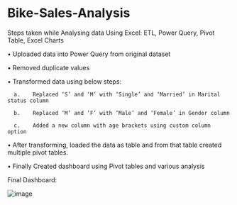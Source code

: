 # Bike-Sales-Analysis

Steps taken while Analysing data Using Excel: ETL, Power Query, Pivot Table, Excel Charts

•	Uploaded data into Power Query from original dataset

•	Removed duplicate values

•	Transformed data using below steps:

      a.	Replaced ‘S’ and ‘M’ with ‘Single’ and ‘Married’ in Marital status column
      
      b.	Replaced ‘M’ and ‘F’ with ‘Male’ and ‘Female’ in Gender column
      
      c.	Added a new column with age brackets using custom column option
      
•	After transforming, loaded the data as table and from that table created multiple pivot tables.

•	Finally Created dashboard using Pivot tables and various analysis



Final Dashboard: 

![image](https://github.com/shivamsharma-github/Bike-Sales-Analysis/assets/134004808/bf33059f-4622-45be-87c4-73903cd6a7be)
